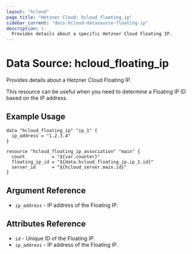 ```yaml
---
layout: "hcloud"
page_title: "Hetzner Cloud: hcloud_floating_ip"
sidebar_current: "docs-hcloud-datasource-floating-ip"
description: |-
  Provides details about a specific Hetzner Cloud Floating IP.
---
```


# Data Source: hcloud_floating_ip

Provides details about a Hetzner Cloud Floating IP.

This resource can be useful when you need to determine a Floating IP ID based on the IP address.

## Example Usage

```hcl
data "hcloud_floating_ip" "ip_1" {
  ip_address = "1.2.3.4"
}

resource "hcloud_floating_ip_association" "main" {
  count          = "${var.counter}"
  floating_ip_id = "${data.hcloud_floating_ip.ip_1.id}"
  server_id      = "${hcloud_server.main.id}"
}
```

## Argument Reference

- `ip_address` - IP address of the Floating IP.

## Attributes Reference

- `id` - Unique ID of the Floating IP.
- `ip_address` - IP address of the Floating IP.
